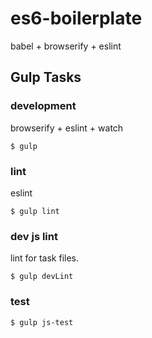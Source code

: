 # es6-boilerplate

babel + browserify + eslint

## Gulp Tasks

### development

browserify + eslint + watch

```
$ gulp
```

### lint

eslint

```
$ gulp lint
```

### dev js lint

lint for task files.

```
$ gulp devLint
```

### test

```
$ gulp js-test
```
